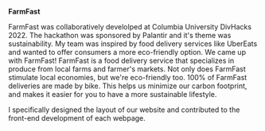 **FarmFast**

FarmFast was collaboratively develolped at Columbia University DivHacks 2022. The hackathon was sponsored by Palantir and it's theme was sustainability. My team was inspired by food delivery services like UberEats and wanted to offer consumers a more eco-friendly option. We came up with FarmFast! FarmFast is a food delivery service that specializes in produce from local farms and farmer's markets. Not only does FarmFast stimulate local economies, but we're eco-friendly too. 100% of FarmFast deliveries are made by bike. This helps us minimize our carbon footprint, and makes it easier for you to have a more sustainable lifestyle.

I specifically designed the layout of our website and contributed to the front-end development of each webpage. 
